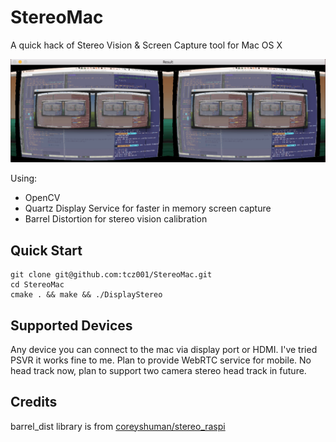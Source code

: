 # StereoMac

A quick hack of Stereo Vision & Screen Capture tool for Mac OS X

![Screen Shot](/screenshot.png?raw=true "Screen Shot")

Using:

- OpenCV
- Quartz Display Service for faster in memory screen capture
- Barrel Distortion for stereo vision calibration

## Quick Start

```
git clone git@github.com:tcz001/StereoMac.git
cd StereoMac
cmake . && make && ./DisplayStereo
```

## Supported Devices

Any device you can connect to the mac via display port or HDMI. I've tried PSVR it works fine to me.
Plan to provide WebRTC service for mobile.
No head track now, plan to support two camera stereo head track in future.

## Credits

barrel_dist library is from [coreyshuman/stereo_raspi](https://github.com/coreyshuman/stereo_raspi)

